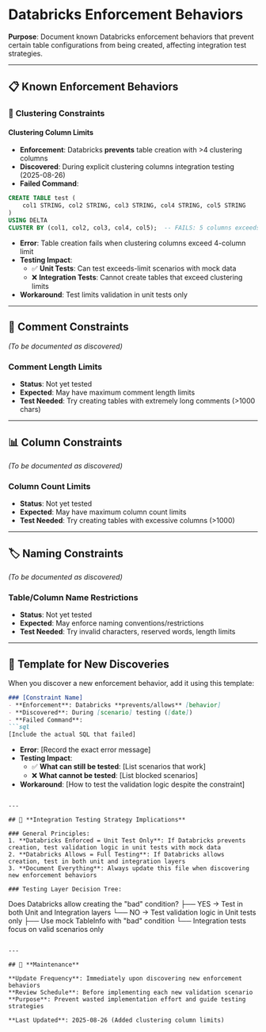 # Databricks Enforcement Behaviors

**Purpose**: Document known Databricks enforcement behaviors that prevent certain table configurations from being created, affecting integration test strategies.

---

## 📋 **Known Enforcement Behaviors**

### 🔗 **Clustering Constraints**

#### Clustering Column Limits
- **Enforcement**: Databricks **prevents** table creation with >4 clustering columns
- **Discovered**: During explicit clustering columns integration testing (2025-08-26)
- **Failed Command**:
```sql
CREATE TABLE test (
    col1 STRING, col2 STRING, col3 STRING, col4 STRING, col5 STRING
) 
USING DELTA 
CLUSTER BY (col1, col2, col3, col4, col5);  -- FAILS: 5 columns exceeds limit
```
- **Error**: Table creation fails when clustering columns exceed 4-column limit
- **Testing Impact**: 
  - ✅ **Unit Tests**: Can test exceeds-limit scenarios with mock data
  - ❌ **Integration Tests**: Cannot create tables that exceed clustering limits
- **Workaround**: Test limits validation in unit tests only

---

## 💬 **Comment Constraints** 
*(To be documented as discovered)*

### Comment Length Limits
- **Status**: Not yet tested
- **Expected**: May have maximum comment length limits
- **Test Needed**: Try creating tables with extremely long comments (>1000 chars)

---

## 📊 **Column Constraints**
*(To be documented as discovered)*  

### Column Count Limits
- **Status**: Not yet tested  
- **Expected**: May have maximum column count limits
- **Test Needed**: Try creating tables with excessive columns (>1000)

---

## 🏷️ **Naming Constraints**
*(To be documented as discovered)*

### Table/Column Name Restrictions
- **Status**: Not yet tested
- **Expected**: May enforce naming conventions/restrictions
- **Test Needed**: Try invalid characters, reserved words, length limits

---

## 📝 **Template for New Discoveries**

When you discover a new enforcement behavior, add it using this template:

```markdown
### [Constraint Name]
- **Enforcement**: Databricks **prevents/allows** [behavior]
- **Discovered**: During [scenario] testing ([date])
- **Failed Command**:
```sql
[Include the actual SQL that failed]
```
- **Error**: [Record the exact error message]
- **Testing Impact**: 
  - ✅ **What can still be tested**: [List scenarios that work]
  - ❌ **What cannot be tested**: [List blocked scenarios]
- **Workaround**: [How to test the validation logic despite the constraint]
```

---

## 🎯 **Integration Testing Strategy Implications**

### General Principles:
1. **Databricks Enforced = Unit Test Only**: If Databricks prevents creation, test validation logic in unit tests with mock data
2. **Databricks Allows = Full Testing**: If Databricks allows creation, test in both unit and integration layers  
3. **Document Everything**: Always update this file when discovering new enforcement behaviors

### Testing Layer Decision Tree:
```
Does Databricks allow creating the "bad" condition?
├── YES → Test in both Unit and Integration layers
└── NO → Test validation logic in Unit tests only
    ├── Use mock TableInfo with "bad" condition
    └── Integration tests focus on valid scenarios only
```

---

## 🔄 **Maintenance**

**Update Frequency**: Immediately upon discovering new enforcement behaviors
**Review Schedule**: Before implementing each new validation scenario  
**Purpose**: Prevent wasted implementation effort and guide testing strategies

**Last Updated**: 2025-08-26 (Added clustering column limits)